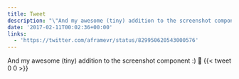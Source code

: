 ```yaml
---
title: Tweet
description: "\"And my awesome (tiny) addition to the screenshot component :) \U0001F680 \""
date: '2017-02-11T00:02:36+00:00'
links:
  - 'https://twitter.com/aframevr/status/829950620543000576'
---
```

And my awesome (tiny) addition to the screenshot component :) 🚀 
      {{< tweet 0 0 >}}
    
